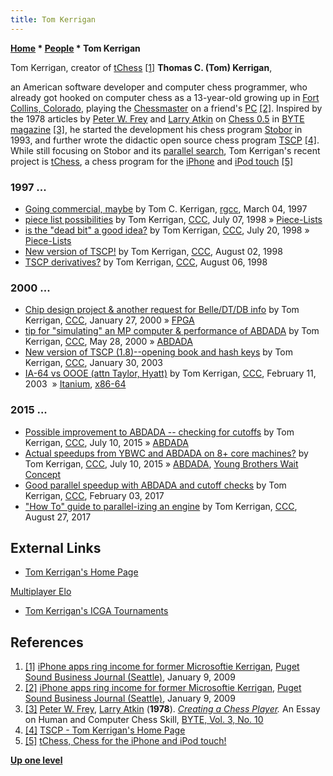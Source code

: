 ```yaml
---
title: Tom Kerrigan
---
```

**[Home](Home "Home") \* [People](People "People") \* Tom Kerrigan**



 [](http://www.bizjournals.com/seattle/stories/2009/01/12/story13.html) Tom Kerrigan, creator of [tChess](index.php?title=TChess&action=edit&redlink=1 "TChess (page does not exist)") <a id="cite-note-1" href="#cite-ref-1">[1]</a> 
**Thomas C. (Tom) Kerrigan**,  

an American software developer and computer chess programmer, who already got hooked on computer chess as a 13-year-old growing up in [Fort Collins, Colorado](https://en.wikipedia.org/wiki/Fort_Collins,_Colorado), playing the [Chessmaster](Chessmaster "Chessmaster") on a friend's [PC](IBM_PC "IBM PC") <a id="cite-note-2" href="#cite-ref-2">[2]</a>. Inspired by the 1978 articles by [Peter W. Frey](Peter_W._Frey "Peter W. Frey") and [Larry Atkin](Larry_Atkin "Larry Atkin") on [Chess 0.5](Chess_0.5 "Chess 0.5") in [BYTE magazine](Byte_Magazine#BYTE310 "Byte Magazine") <a id="cite-note-3" href="#cite-ref-3">[3]</a>, he started the development his chess program [Stobor](Stobor "Stobor") in 1993, and further wrote the didactic open source chess program [TSCP](TSCP "TSCP") <a id="cite-note-4" href="#cite-ref-4">[4]</a>. While still focusing on Stobor and its [parallel search](Parallel_Search "Parallel Search"), Tom Kerrigan's recent project is [tChess](index.php?title=TChess&action=edit&redlink=1 "TChess (page does not exist)"), a chess program for the [iPhone](index.php?title=IPhone&action=edit&redlink=1 "IPhone (page does not exist)") and [iPod touch](index.php?title=IPod_touch&action=edit&redlink=1 "IPod touch (page does not exist)") <a id="cite-note-5" href="#cite-ref-5">[5]</a>



### 1997 ...


* [Going commercial, maybe](http://groups.google.com/group/rec.games.chess.computer/browse_frm/thread/bbeb808d4bac07e5) by Tom C. Kerrigan, [rgcc](Computer_Chess_Forums "Computer Chess Forums"), March 04, 1997
* [piece list possibilities](https://www.stmintz.com/ccc/index.php?id=21856) by Tom Kerrigan, [CCC](CCC "CCC"), July 07, 1998 » [Piece-Lists](Piece-Lists "Piece-Lists")
* [is the "dead bit" a good idea?](https://www.stmintz.com/ccc/index.php?id=22472) by Tom Kerrigan, [CCC](CCC "CCC"), July 20, 1998 » [Piece-Lists](Piece-Lists "Piece-Lists")
* [New version of TSCP!](https://www.stmintz.com/ccc/index.php?id=23632) by Tom Kerrigan, [CCC](CCC "CCC"), August 02, 1998
* [TSCP derivatives?](https://www.stmintz.com/ccc/index.php?id=24043) by Tom Kerrigan, [CCC](CCC "CCC"), August 06, 1998


### 2000 ...


* [Chip design project & another request for Belle/DT/DB info](https://www.stmintz.com/ccc/index.php?id=92614) by Tom Kerrigan, [CCC](CCC "CCC"), January 27, 2000 » [FPGA](FPGA "FPGA")
* [tip for "simulating" an MP computer & performance of ABDADA](https://www.stmintz.com/ccc/index.php?id=112849) by Tom Kerrigan, [CCC](CCC "CCC"), May 28, 2000 » [ABDADA](ABDADA "ABDADA")
* [New version of TSCP (1.8)--opening book and hash keys](https://www.stmintz.com/ccc/index.php?id=280383) by Tom Kerrigan, [CCC](CCC "CCC"), January 30, 2003
* [IA-64 vs OOOE (attn Taylor, Hyatt)](https://www.stmintz.com/ccc/index.php?id=283740) by Tom Kerrigan, [CCC](CCC "CCC"), February 11, 2003  » [Itanium](Itanium "Itanium"), [x86-64](X86-64 "X86-64")


### 2015 ...


* [Possible improvement to ABDADA -- checking for cutoffs](http://www.talkchess.com/forum/viewtopic.php?t=56936) by Tom Kerrigan, [CCC](CCC "CCC"), July 10, 2015 » [ABDADA](ABDADA "ABDADA")
* [Actual speedups from YBWC and ABDADA on 8+ core machines?](http://www.talkchess.com/forum/viewtopic.php?t=56937) by Tom Kerrigan, [CCC](CCC "CCC"), July 10, 2015 » [ABDADA](ABDADA "ABDADA"), [Young Brothers Wait Concept](Young_Brothers_Wait_Concept "Young Brothers Wait Concept")
* [Good parallel speedup with ABDADA and cutoff checks](http://www.talkchess.com/forum/viewtopic.php?t=63023) by Tom Kerrigan, [CCC](CCC "CCC"), February 03, 2017
* ["How To" guide to parallel-izing an engine](http://www.talkchess.com/forum/viewtopic.php?t=65011) by Tom Kerrigan, [CCC](CCC "CCC"), August 27, 2017


## External Links


* [Tom Kerrigan's Home Page](http://www.tckerrigan.com/)


 [Multiplayer Elo](http://www.tckerrigan.com/Misc/Multiplayer_Elo/)
* [Tom Kerrigan's ICGA Tournaments](https://www.game-ai-forum.org/icga-tournaments/person.php?id=76)


## References


1. <a id="cite-ref-1" href="#cite-note-1">[1]</a> [iPhone apps ring income for former Microsoftie Kerrigan](http://www.bizjournals.com/seattle/stories/2009/01/12/story13.html), [Puget Sound Business Journal (Seattle)](http://seattle.bizjournals.com/seattle/), January 9, 2009
2. <a id="cite-ref-2" href="#cite-note-2">[2]</a> [iPhone apps ring income for former Microsoftie Kerrigan](http://www.bizjournals.com/seattle/stories/2009/01/12/story13.html), [Puget Sound Business Journal (Seattle)](http://seattle.bizjournals.com/seattle/), January 9, 2009
3. <a id="cite-ref-3" href="#cite-note-3">[3]</a> [Peter W. Frey](Peter_W._Frey "Peter W. Frey"), [Larry Atkin](Larry_Atkin "Larry Atkin") (**1978**). *[Creating a Chess Player](http://www.computerhistory.org/chess/full_record.php?iid=doc-431614f6d5ba2).* An Essay on Human and Computer Chess Skill, [BYTE, Vol. 3, No. 10](Byte_Magazine#BYTE310 "Byte Magazine")
4. <a id="cite-ref-4" href="#cite-note-4">[4]</a> [TSCP - Tom Kerrigan's Home Page](http://www.tckerrigan.com/Chess/TSCP)
5. <a id="cite-ref-5" href="#cite-note-5">[5]</a> [tChess, Chess for the iPhone and iPod touch!](http://www.tchessgame.com/)

**[Up one level](People "People")**







 
